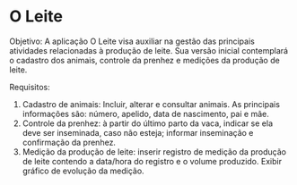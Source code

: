 # O Leite


Objetivo:
A aplicação O Leite visa auxiliar na gestão das principais atividades relacionadas à produção de leite. Sua versão inicial contemplará o cadastro dos animais, controle da prenhez e medições da produção de leite.


Requisitos: 
1. Cadastro de animais: Incluir, alterar e consultar animais. As principais informações são: número, apelido, data de nascimento, pai e mãe.
2. Controle da prenhez: à partir do último parto da vaca, indicar se ela deve ser inseminada, caso não esteja; informar inseminação e confirmação da prenhez.
3. Medição da produção de leite: inserir registro de medição da produção de leite contendo a data/hora do registro e o volume produzido. Exibir gráfico de evolução da medição. 
